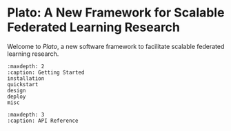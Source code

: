 # Plato: A New Framework for Scalable Federated Learning Research

Welcome to *Plato*, a new software framework to facilitate scalable federated learning research.

```{toctree}
:maxdepth: 2
:caption: Getting Started
installation
quickstart
design
deploy
misc
```

```{toctree}
:maxdepth: 3
:caption: API Reference
```

